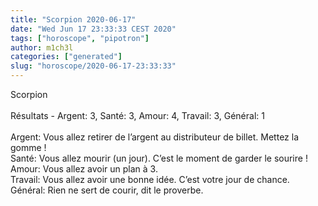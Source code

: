 ```yaml
---
title: "Scorpion 2020-06-17"
date: "Wed Jun 17 23:33:33 CEST 2020"
tags: ["horoscope", "pipotron"]
author: m1ch3l
categories: ["generated"]
slug: "horoscope/2020-06-17-23:33:33"
---
```


Scorpion<br>
<br>
Résultats - Argent: 3, Santé: 3, Amour: 4, Travail: 3, Général: 1<br>
<br>
Argent:  Vous allez retirer de l’argent au distributeur de billet. Mettez la gomme !<br>
Santé:   Vous allez mourir (un jour). C’est le moment de garder le sourire !<br>
Amour:   Vous allez avoir un plan à 3. <br>
Travail: Vous allez avoir une bonne idée. C’est votre jour de chance.<br>
Général: Rien ne sert de courir, dit le proverbe.<br>
